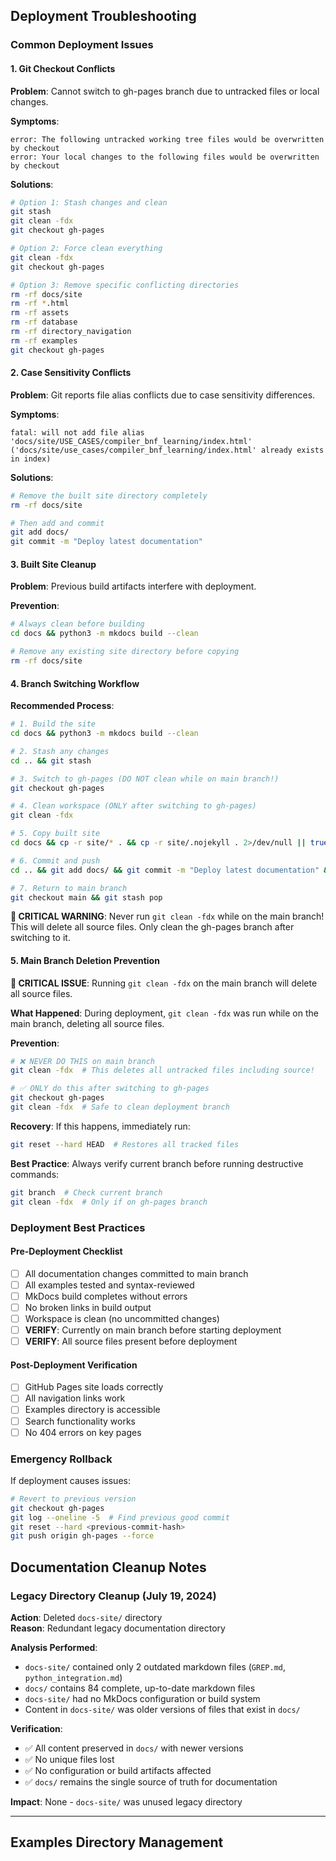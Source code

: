 ## Deployment Troubleshooting

### Common Deployment Issues

#### 1. Git Checkout Conflicts
**Problem**: Cannot switch to gh-pages branch due to untracked files or local changes.

**Symptoms**:
```
error: The following untracked working tree files would be overwritten by checkout
error: Your local changes to the following files would be overwritten by checkout
```

**Solutions**:
```bash
# Option 1: Stash changes and clean
git stash
git clean -fdx
git checkout gh-pages

# Option 2: Force clean everything
git clean -fdx
git checkout gh-pages

# Option 3: Remove specific conflicting directories
rm -rf docs/site
rm -rf *.html
rm -rf assets
rm -rf database
rm -rf directory_navigation
rm -rf examples
git checkout gh-pages
```

#### 2. Case Sensitivity Conflicts
**Problem**: Git reports file alias conflicts due to case sensitivity differences.

**Symptoms**:
```
fatal: will not add file alias 'docs/site/USE_CASES/compiler_bnf_learning/index.html' 
('docs/site/use_cases/compiler_bnf_learning/index.html' already exists in index)
```

**Solutions**:
```bash
# Remove the built site directory completely
rm -rf docs/site

# Then add and commit
git add docs/
git commit -m "Deploy latest documentation"
```

#### 3. Built Site Cleanup
**Problem**: Previous build artifacts interfere with deployment.

**Prevention**:
```bash
# Always clean before building
cd docs && python3 -m mkdocs build --clean

# Remove any existing site directory before copying
rm -rf docs/site
```

#### 4. Branch Switching Workflow
**Recommended Process**:
```bash
# 1. Build the site
cd docs && python3 -m mkdocs build --clean

# 2. Stash any changes
cd .. && git stash

# 3. Switch to gh-pages (DO NOT clean while on main branch!)
git checkout gh-pages

# 4. Clean workspace (ONLY after switching to gh-pages)
git clean -fdx

# 5. Copy built site
cd docs && cp -r site/* . && cp -r site/.nojekyll . 2>/dev/null || true

# 6. Commit and push
cd .. && git add docs/ && git commit -m "Deploy latest documentation" && git push origin gh-pages

# 7. Return to main branch
git checkout main && git stash pop
```

**🚨 CRITICAL WARNING**: Never run `git clean -fdx` while on the main branch! This will delete all source files. Only clean the gh-pages branch after switching to it.

#### 5. Main Branch Deletion Prevention
**🚨 CRITICAL ISSUE**: Running `git clean -fdx` on the main branch will delete all source files.

**What Happened**: During deployment, `git clean -fdx` was run while on the main branch, deleting all source files.

**Prevention**:
```bash
# ❌ NEVER DO THIS on main branch
git clean -fdx  # This deletes all untracked files including source!

# ✅ ONLY do this after switching to gh-pages
git checkout gh-pages
git clean -fdx  # Safe to clean deployment branch
```

**Recovery**: If this happens, immediately run:
```bash
git reset --hard HEAD  # Restores all tracked files
```

**Best Practice**: Always verify current branch before running destructive commands:
```bash
git branch  # Check current branch
git clean -fdx  # Only if on gh-pages branch
```

### Deployment Best Practices

#### Pre-Deployment Checklist
- [ ] All documentation changes committed to main branch
- [ ] All examples tested and syntax-reviewed
- [ ] MkDocs build completes without errors
- [ ] No broken links in build output
- [ ] Workspace is clean (no uncommitted changes)
- [ ] **VERIFY**: Currently on main branch before starting deployment
- [ ] **VERIFY**: All source files present before deployment

#### Post-Deployment Verification
- [ ] GitHub Pages site loads correctly
- [ ] All navigation links work
- [ ] Examples directory is accessible
- [ ] Search functionality works
- [ ] No 404 errors on key pages

### Emergency Rollback
If deployment causes issues:

```bash
# Revert to previous version
git checkout gh-pages
git log --oneline -5  # Find previous good commit
git reset --hard <previous-commit-hash>
git push origin gh-pages --force
```

## Documentation Cleanup Notes

### Legacy Directory Cleanup (July 19, 2024)

**Action**: Deleted `docs-site/` directory  
**Reason**: Redundant legacy documentation directory

**Analysis Performed**:
- `docs-site/` contained only 2 outdated markdown files (`GREP.md`, `python_integration.md`)
- `docs/` contains 84 complete, up-to-date markdown files
- `docs-site/` had no MkDocs configuration or build system
- Content in `docs-site/` was older versions of files that exist in `docs/`

**Verification**:
- ✅ All content preserved in `docs/` with newer versions
- ✅ No unique files lost
- ✅ No configuration or build artifacts affected
- ✅ `docs/` remains the single source of truth for documentation

**Impact**: None - `docs-site/` was unused legacy directory

---

## Examples Directory Management 